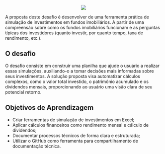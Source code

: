 <p align="center">
<img loading="lazy" src="https://github.com/user-attachments/assets/310bef18-14e9-4f98-aac0-94fa017fb903"/>
</p>

A proposta deste desafio é desenvolver de uma ferramenta prática de simulação de investimentos em fundos imobiliários. A partir de uma compreensão sobre como os fundos imobiliários funcionam e as perguntas típicas dos investidores (quanto investir, por quanto tempo, taxa de rendimento, etc.).

## O desafio
O desafio consiste em construir uma planilha que ajude o usuário a realizar essas simulações, auxiliando-o a tomar decisões mais informadas sobre seus investimentos. A solução proposta visa automatizar cálculos complexos, como o valor total investido, o patrimônio acumulado e os dividendos mensais, proporcionando ao usuário uma visão clara de seu potencial retorno.

## Objetivos de Aprendizagem 
- Criar ferramentas de simulação de investimentos em Excel;
- Aplicar cálculos financeiros como rendimento mensal e cálculo de dividendos;
- Documentar processos técnicos de forma clara e estruturada; 
- Utilizar o GitHub como ferramenta para compartilhamento de documentação técnica.

